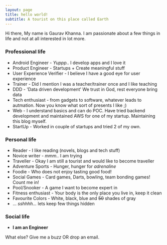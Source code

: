 ```yaml
---
layout: page
title: hello world!
subtitle: A tourist on this place called Earth
---
```


Hi there, My name is Gaurav Khanna. I am passionate about a few things in life and not at all interested in lot more.

### Professional life

- Android Engineer - *Yuppp..* I develop apps and I love it
- Product Engineer - Startups + Create meaningful stuff
- User Experience Verifier - I believe I have  a good eye for user experience
- Trainer - Did I mention I was a teacher/trainer once and I like teaching
- DDD - 'Data driven development' We trust in God, rest everyone bring data
- Tech enthusiast - from gadgets to software, whatever leads to autmation. Now you know what sort of presents I like ;)
- Web - I understand basics and can do POC. Have tried backend development and maintained AWS for one of my startup. Maintaining this blog myself.
- StartUp - Worked in couple of startups and tried 2 of my own.

### Personal life

- Reader - I like reading (novels, blogs and tech stuff)
- Novice writer - *mmm..* I am trying
- Traveller - Okay I am still a tourist and would like to become traveller
- Adventure Sports - Hunger, hunger for *adrenaline*
- Foodie - Who does not enjoy tasting good food!
- Social Games - Card games, Darts, bowling, team bonding games! Count me in!
- Pool/Snooker - A game I want to become expert in
- Fitness enthusiast - Your body is the only place you live in, keep it clean
- Favourite Colors - White, black, blue and ~~50~~ shades of gray
- ... *sshhhh...* lets keep few things hidden

### Social life

- **I am an Engineer**


What else? Give me a bu*zz* OR drop an email.